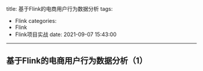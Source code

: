 title: 基于Flink的电商用户行为数据分析
tags:
  - Flink
categories:
  - Flink
  - Flink项目实战
date: 2021-09-07 15:43:00
---

## 基于Flink的电商用户行为数据分析（1）



